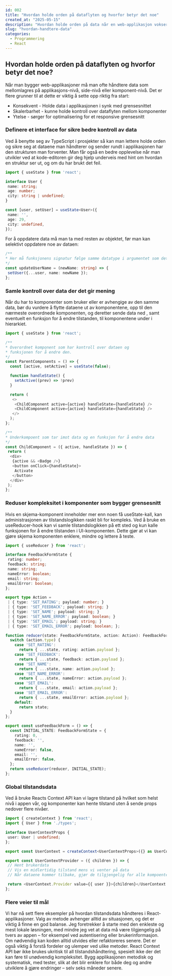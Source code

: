 ```yaml
---
id: 002
title: "Hvordan holde orden på dataflyten og hvorfor betyr det noe"
created_at: "2025-05-15"
description: "Hvordan holde orden på data når en web-applikasjon vokser"
slug: "hvordan-handtere-data"
categories: 
  - Programmering
  - React
---
```


## Hvordan holde orden på dataflyten og hvorfor betyr det noe?

Når man bygger web-applikasjoner må man ofte håndtere data som mellomlagres på applikasjons-nivå, side-nivå eller komponent-nivå. 
Det er flere grunner til at dette er viktig å sette opp riktig fra start:
- Konsekvent - Holde data i applikasjonen i synk med grensesnittet
- Skalerbarhet - kunne holde kontroll over dataflyten mellom komponenter
- Ytelse - sørger for optimalisering for et responsive grensesnitt

### Definere et interface for sikre bedre kontroll av data

Ved å benytte seg av TypeScript i prosjekter så kan man lettere holde orden og sikre seg at dataene man håndterer og sender rundt i 
applikasjonen har den strukturen man forventer. Man får også en bedre opplevelse når man utvikler ved at kode-editoren gir deg 
hjelp underveis med hint om hvordan en struktur ser ut, og om du har brukt det feil.

```typescript
import { useState } from 'react';

interface User {
 name: string;
 age: number;
 city: string | undefined;
}

const [user, setUser] = useState<User>({
 name: '',
 age: 29,
 city: undefined,
});
```

For å oppdatere data må man ta med resten av objektet, før man kan selektivt oppdatere noe av dataen:

```typescript
/**
* Her må funksjonens signatur følge samme datatype i argumentet som det objektet den vil gjøre endring på.
*/
const updateUserName = (newName: string) => {
 setUser({...user, name: newName });
};
```

### Samle kontroll over data der det gir mening

Når du har to komponenter som bruker eller er avhengige av den samme data, bør du vurdere å flytte dataene ut av komponentene, opp til den nærmeste overordnede komponenten, og deretter sende data ned , samt eventuelt en funksjon for å endre tilstanden, til komponentene under i hierarkiet.

```typescript
import { useState } from 'react';

/**
* Overordnet komponent som har kontroll over dataen og 
* funksjonen for å endre den.
*/
const ParentComponents = () => {
  const [active, setActive] = useState(false);

  function handleState() {
    setActive((prev) => !prev)
  }

  return (
   <>
	<ChildComponent active={active} handleState={handleState} />
    <ChildComponent active={active} handleState={handleState} />
   </>
  );
};

/**
* Underkompoent som tar imot data og en funksjon for å endre data
*/
const ChildComponent = ({ active, handleState }) => {
 return (
  <div>
   {active && <Badge />}
   <button onClick={handleState}>
    Activate
   </button>
  </div>
 );
};
```

### Reduser kompleksitet i komponenter som bygger grensesnitt

Hvis en skjema-komponent inneholder mer enn noen få useState-kall, kan administrasjonen av 
tilstandslogikken raskt bli for kompleks. Ved å bruke en useReducer-hook kan vi samle tilstandslogikken på ett 
sted og kun kalle funksjonen for å endre tilstanden i UI-komponenten. Dette gjør at vi kan gjøre skjema komponenten enklere, mindre og lettere å teste.

```typescript
import { useReducer } from 'react';

interface FeedbackFormState {
 rating: number;
 feedback: string;
 name: string;
 nameError: boolean;
 email: string;
 emailError: boolean;
};

export type Action =
 | { type: 'SET_RATING'; payload: number; }
 | { type: 'SET_FEEDBACK'; payload: string; }
 | { type: 'SET_NAME'; payload: string; }
 | { type: 'SET_NAME_ERROR'; payload: boolean; }
 | { type: 'SET_EMAIL'; payload: string; }
 | { type: 'SET_EMAIL_ERROR'; payload: boolean; };

function reducer(state: FeedbackFormState, action: Action): FeedbackFormState {
  switch (action.type) {
    case 'SET_RATING':
      return { ...state, rating: action.payload };
    case 'SET_FEEDBACK':
      return { ...state, feedback: action.payload };
    case 'SET_NAME':
      return { ...state, name: action.payload };
    case 'SET_NAME_ERROR':
      return { ...state, nameError: action.payload };
    case 'SET_EMAIL':
      return { ...state, email: action.payload };
    case 'SET_EMAIL_ERROR':
      return { ...state, emailError: action.payload };
    default:
      return state;
  }
};

export const useFeedbackForm = () => {
  const INITIAL_STATE: FeedbackFormState = {
    rating: 0,
    feedback: '',
    name: '',
    nameError: false,
    email: '',
    emailError: false,
  };
  return useReducer(reducer, INITIAL_STATE);
};
```

### Global tilstandsdata

Ved å bruke Reacts Context API kan vi lagre tilstand på hvilket som helst nivå i appen vår, og komponenter kan hente tilstand uten å sende props nedover flere nivåer.

```typescript
import { createContext } from 'react';
import { User } from './types';

interface UserContextProps {
 user: User | undefined;
};

export const UserContext = createContext<UserContextProps>({} as UserContextProps);

export const UserContextProvider = ({ children }) => {
 // Hent brukerdata
 // Vis en midlertidig tilstand mens vi venter på data
 // Når dataene kommer tilbake, gjør de tilgjengelig for alle kompoenter under seg

 return <UserContext.Provider value={{ user }}>{children}</UserContext.Provider>;
};
```

### Flere veier til mål

Vi har nå sett flere eksempler på hvordan tilstandsdata håndteres i React-applikasjoner. 
Valg av metode avhenger alltid av situasjonen, og det er viktig å finne en god balanse.
Jeg foretrekker å starte med den enkleste og mest lokale løsningen, med mindre jeg vet at data må 
være tilgjengelig på tvers av appen – for eksempel ved autentisering eller brukerinformasjon. 
Om nødvendig kan koden alltid utvides eller refaktoreres senere.
Det er også viktig å forstå fordeler og ulemper ved ulike metoder. React Context API bør ikke brukes ukritisk til all 
tilstandshåndtering, spesielt ikke der det kan føre til unødvendig kompleksitet. Bygg applikasjonen metodisk og systematisk, 
med tester, slik at det blir enklere for både deg og andre utviklere å gjøre endringer – selv seks måneder senere.